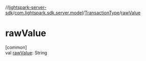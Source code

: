 //[lightspark-server-sdk](../../../index.md)/[com.lightspark.sdk.server.model](../index.md)/[TransactionType](index.md)/[rawValue](raw-value.md)

# rawValue

[common]\
val [rawValue](raw-value.md): String
